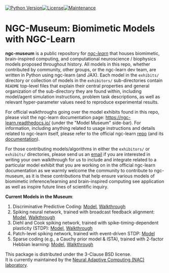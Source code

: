 [![Python Version](https://img.shields.io/badge/python-3.10%20%7C%203.11-blue.svg)](https://www.python.org/downloads)[![License](https://img.shields.io/badge/License-BSD_3--Clause-blue.svg)](https://opensource.org/licenses/BSD-3-Clause)[![Maintenance](https://img.shields.io/badge/Maintained%3F-yes-green.svg)](https://GitHub.com/Naereen/StrapDown.js/graphs/commit-activity)

# NGC-Museum: Biomimetic Models with NGC-Learn

<b>ngc-museum</b> is a public repository for
<i><a href="https://github.com/NACLab/ngc-learn/">ngc-learn</a></i> that
houses biomimetic, brain-inspired computing, and computational
neuroscience / biophysics models proposed throughout history. All models in
this repo, whether contributed by community, other groups, or the
ngc-learn dev team, are written in Python using ngc-learn (and JAX). Each
model in the `exhibits/` directory or collection of models in the `exhibitors/`
sub-directories contain `README` top-level files that explain their central
properties and general organization of the sub-directory they are found within,
including model/agent simulation instructions, problem task descriptions, as well
as relevant hyper-parameter values need to reproduce experimental results.

For official walkthroughs going over the model exhibits found in this repo, please
visit the ngc-learn documentation page: https://ngc-learn.readthedocs.io/
(under the "Model Museum" side-bar). For information, including anything related
to usage instructions and details related to ngc-learn itself, please refer to
the official ngc-learn <a href="https://github.com/NACLab/ngc-learn/">repo</a> (and
its <a href="https://ngc-learn.readthedocs.io/">documentation</a>).

For those contributing models/algorithms in either the `exhibitors/` or
`exhibits/` directories, please send us an [email](mailto:ago@cs.rit.edu) if
you are interested in writing your own walkthrough for us to
include and integrate related to a particular model exhibit that you are
working on in the official ngc-learn documentation as we warmly welcome
the community to contribute to ngc-museum, as it is these contributions
that help ensure various models of biomimetic inference/learning and
brain-inspired computing see application as well as inspire future lines of
scientific inquiry.

<b>Current Models in the Museum</b>:<br>
1. Discriminative Predictive Coding:
   <a href="https://github.com/NACLab/ngc-museum/tree/main/exhibits/pc_discrim">Model</a>,
   <a href="https://ngc-learn.readthedocs.io/en/latest/museum/pcn_discrim.html">Walkthrough</a>
2. Spiking neural network, trained with broadcast feedback alignment:
   <a href="https://github.com/NACLab/ngc-museum/tree/main/exhibits/bfa_snn">Model</a>,
   <a href="https://ngc-learn.readthedocs.io/en/latest/museum/snn_bfa.html">Walkthrough</a>
3. Diehl and Cook spiking network, trained with spike-timing-dependent plasticity (STDP):
   <a href="https://github.com/NACLab/ngc-museum/tree/main/exhibits/diehl_cook_snn">Model</a>,
   <a href="https://ngc-learn.readthedocs.io/en/latest/museum/snn_dc.html">Walkthrough</a>
4. Patch-level spiking network, trained with event-driven STDP:
   <a href="https://github.com/NACLab/ngc-museum/tree/main/exhibits/evstdp_patches">Model</a>
5. Sparse coding (e.g., a Cauchy prior model &amp; ISTA), trained with 2-factor Hebbian learning:
   <a href="https://github.com/NACLab/ngc-museum/tree/main/exhibits/olshausen_sc">Model</a>, 
   <a href="https://ngc-learn.readthedocs.io/en/latest/museum/sparse_coding.html">Walkthrough</a>

This package is distributed under the 3-Clause BSD license.<br>
It is currently maintained by the
<a href="https://www.cs.rit.edu/~ago/nac_lab.html">Neural Adaptive Computing
(NAC) laboratory</a>.
